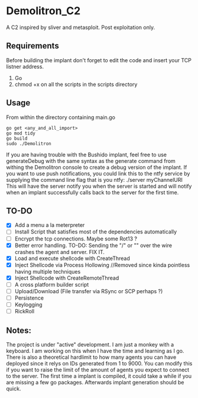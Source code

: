 
# Demolitron_C2
A C2 inspired by sliver and metasploit. Post exploitation only.
  

## Requirements
Before building the implant don't forget to edit the code and insert your TCP listner address.

 1. Go
 2. chmod +x on all the scripts in the scripts directory

## Usage
From within the directory containing main.go

    go get <any_and_all_import>
    go mod tidy
    go build
    sudo ./Demolitron
If you are having trouble with the Bushido implant, feel free to use generateDebug with the same syntax as the generate command from withing the Demolitron console to create a debug version of the implant.
If you want to use push notifications, you could link this to the ntfy service by supplying the command line flag that is you ntfy: ./server myChannelURI
This will have the server notify you when the server is started and will notify when an implant successfully calls back to the server for the first time.


## TO-DO

 - [x]  Add a menu a la meterpreter
 - [ ] Install Script that satisfies most of the dependencies automatically
 - [ ] Encrypt the tcp connections. Maybe some Rot13 ?
 - [x] Better error handling. TO-DO: Sending the "/" or "\" over the wire crashes the agent and server. FIX IT.
 - [x] Load and execute shellcode with CreateThread
 - [x] Inject Shellcode via Process Hollowing //Removed since kinda pointless having multiple techniques
 - [x] Inject Shellcode with CreateRemoteThread
 - [ ] A cross platform builder script
 - [ ] Upload/Download (File transfer via RSync or SCP perhaps ?)
 - [ ] Persistence
 - [ ] Keylogging
 - [ ] RickRoll

## Notes:
The project is under "active" development. I am just a monkey with a keyboard. I am working on this when I have the time and learning as I go.
There is also a theoretical hardlimit to how many agents you can have deployed since it relys on IDs generated from 1 to 9000. You can modify this if you want to raise the limit of the amount of agents you expect to connect to the server. The first time a implant is compiled, it could take a while if you are missing a few go packages. Afterwards implant generation should be quick.
